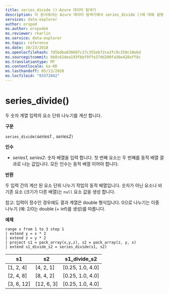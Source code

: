 ```yaml
---
title: series_divide ()-Azure 데이터 탐색기
description: 이 문서에서는 Azure 데이터 탐색기에서 series_divide ()에 대해 설명 합니다.
services: data-explorer
author: orspod
ms.author: orspodek
ms.reviewer: rkarlin
ms.service: data-explorer
ms.topic: reference
ms.date: 10/23/2018
ms.openlocfilehash: 7d5bdba030687c17c355eb72ce2fc9c358c10ebd
ms.sourcegitcommit: bb8c61dea193fbbf9ffe37dd200fa36e428aff8c
ms.translationtype: MT
ms.contentlocale: ko-KR
ms.lasthandoff: 05/13/2020
ms.locfileid: "83372842"
---
```

# <a name="series_divide"></a>series_divide()

두 숫자 계열 입력의 요소 단위 나누기를 계산 합니다.

**구문**

`series_divide(`*series1* `,` *series2*`)`

**인수**

* *series1, series2*: 숫자 배열을 입력 합니다. 첫 번째 요소는 두 번째를 동적 배열 결과로 나눈 값입니다. 모든 인수는 동적 배열 이어야 합니다. 

**반환**

두 입력 간의 계산 된 요소 단위 나누기 작업의 동적 배열입니다. 숫자가 아닌 요소나 비 기존 요소 (크기가 다른 배열)는 `null` 요소 값을 생성 합니다.

참고: 입력이 정수인 경우에도 결과 계열은 double 형식입니다. 0으로 나누기는 이중 나누기 (예: 2/0는 double (+ inf)를 생성)를 따릅니다.

**예제**

<!-- csl: https://help.kusto.windows.net:443/Samples -->
```kusto
range x from 1 to 3 step 1
| extend y = x * 2
| extend z = y * 2
| project s1 = pack_array(x,y,z), s2 = pack_array(z, y, x)
| extend s1_divide_s2 = series_divide(s1, s2)
```

|s1         |s2|        s1_divide_s2|
|---|---|---|
|[1, 2, 4]    |[4, 2, 1]|   [0.25, 1.0, 4.0]|
|[2, 4, 8]    |[8, 4, 2]|   [0.25, 1.0, 4.0]|
|[3, 6, 12]   |[12, 6, 3]|  [0.25, 1.0, 4.0]|
